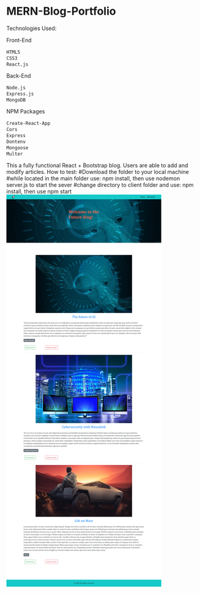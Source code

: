 # MERN-Blog-Portfolio

Technologies Used:

Front-End

    HTML5
    CSS3
    React.js

Back-End

    Node.js
    Express.js
    MongoDB


NPM Packages

    Create-React-App
    Cors
    Express
    Dontenv
    Mongoose
    Multer
This a fully functional React + Bootstrap blog. Users are able to add and modify articles.
How to test:
#Download the folder to your local machine
#while located in the main folder use: npm install, then use nodemon server.js to start the sever
#change directory to client folder and use: npm install, then use npm start
![Alt text](https://github.com/furbo1/MERN-Blog-Portfolio/blob/master/Screenshot_2020-10-29%20React%20App.jpg)
